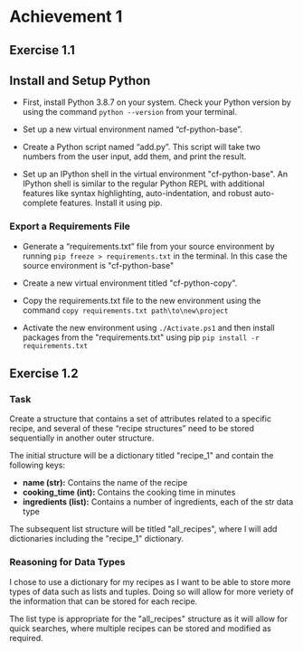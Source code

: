 # Achievement 1

## Exercise 1.1

## Install and Setup Python

- First, install Python 3.8.7 on your system. Check your Python version by using the command `python --version` from your terminal.

- Set up a new virtual environment named “cf-python-base”.

- Create a Python script named “add.py”. This script will take two numbers from the user input, add them, and print the result.

- Set up an IPython shell in the virtual environment "cf-python-base". An IPython shell is similar to the regular Python REPL with additional features like syntax highlighting, auto-indentation, and robust auto-complete features. Install it using pip.

### Export a Requirements File
- Generate a “requirements.txt” file from your source environment by running `pip freeze > requirements.txt` in the terminal. In this case the source environment is "cf-python-base"

- Create a new virtual environment titled "cf-python-copy". 

- Copy the requirements.txt file to the new environment using the command `copy requirements.txt path\to\new\project`


- Activate the new environment using `./Activate.ps1` and then install packages from the "requirements.txt" using pip `pip install -r requirements.txt`

## Exercise 1.2

### Task

Create a structure that contains a set of attributes related to a specific recipe, and several of these “recipe structures” need to be stored sequentially in another outer structure.

The initial structure will be a dictionary titled "recipe_1" and contain the following keys:
- **name (str):** Contains the name of the recipe
- **cooking_time (int):** Contains the cooking time in minutes
- **ingredients (list):** Contains a number of ingredients, each of the str data type

The subsequent list structure will be titled "all_recipes", where I will add dictionaries including the "recipe_1" dictionary.

### Reasoning for Data Types

I chose to use a dictionary for my recipes as I want to be able to store more types of data such as lists and tuples. Doing so will allow for more veriety of the information that can be stored for each recipe.

The list type is appropriate for the "all_recipes" structure as it will allow for quick searches, where multiple recipes can be stored and modified as required.